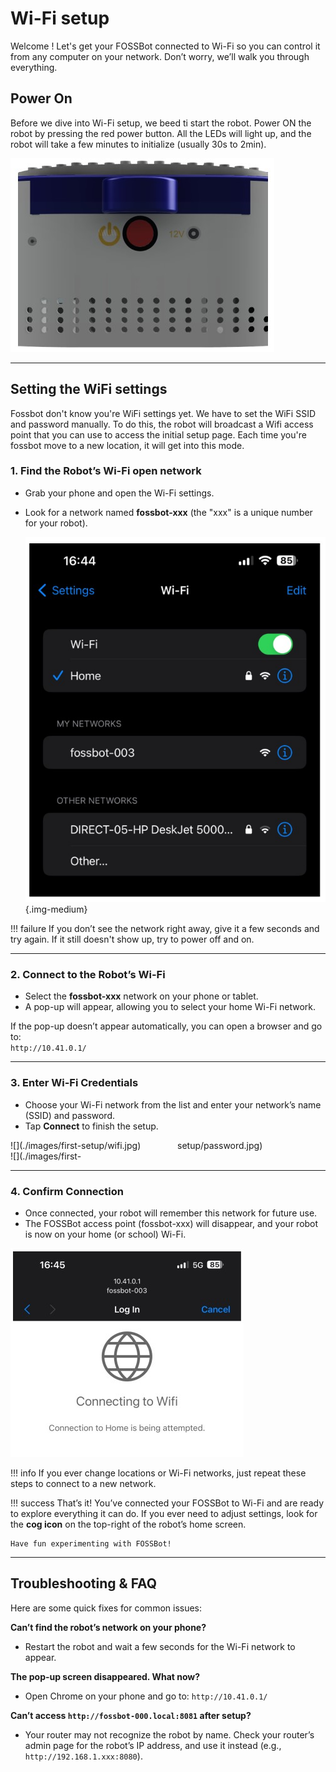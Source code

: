 # Wi-Fi setup

Welcome !
Let's get your FOSSBot connected to Wi-Fi so you can control it from any computer on your network. 
Don’t worry, we’ll walk you through everything.

## Power On

Before we dive into Wi-Fi setup, we beed ti start the robot. Power ON the robot by pressing the red power button. 
All the LEDs will light up, and the robot will take a few minutes to initialize (usually 30s to 2min).
  
![](./images/first-setup/12v.jpg)

---

## Setting the WiFi settings

Fossbot don't know you're WiFi settings yet. We have to set the WiFi SSID and password manually. To do this, the robot will broadcast a Wifi access point that you can use to access the initial setup page. Each time you're fossbot move to a new location, it will get into this mode.

### 1. Find the Robot’s Wi-Fi open network

- Grab your phone and open the Wi-Fi settings.
- Look for a network named **fossbot-xxx** (the "xxx" is a unique number for your robot).

   ![](./images/first-setup/android.jpg){.img-medium}

!!! failure
    If you don’t see the network right away, give it a few seconds and try again. If it still doesn't show up, try to power off and on.

---

### 2. Connect to the Robot’s Wi-Fi
   - Select the **fossbot-xxx** network on your phone or tablet.
   - A pop-up will appear, allowing you to select your home Wi-Fi network.

   If the pop-up doesn’t appear automatically, you can open a browser and go to:  
   `http://10.41.0.1/`

---

### 3. Enter Wi-Fi Credentials
   - Choose your Wi-Fi network from the list and enter your network’s name (SSID) and password.
   - Tap **Connect** to finish the setup.

<div markdown="1" style = "column-count: 2; column-gap: 30px;">
![](./images/first-setup/wifi.jpg)
<br>
![](./images/first-setup/password.jpg)
</div>

---

### 4. Confirm Connection
   - Once connected, your robot will remember this network for future use.
   - The FOSSBot access point (fossbot-xxx) will disappear, and your robot is now on your home (or school) Wi-Fi.

   ![](./images/first-setup/wifi.connect.jpg)

!!! info
    If you ever change locations or Wi-Fi networks, just repeat these steps to connect to a new network.

!!! success
    That’s it! You’ve connected your FOSSBot to Wi-Fi and are ready to explore everything it can do. If you ever need to adjust settings, look for the **cog icon** on the top-right of the robot’s home screen.

    Have fun experimenting with FOSSBot!

---

## Troubleshooting & FAQ

Here are some quick fixes for common issues:

**Can’t find the robot’s network on your phone?**  
- Restart the robot and wait a few seconds for the Wi-Fi network to appear.

**The pop-up screen disappeared. What now?**  
- Open Chrome on your phone and go to: `http://10.41.0.1/`

**Can’t access `http://fossbot-000.local:8081` after setup?**  
- Your router may not recognize the robot by name. Check your router’s admin page for the robot’s IP address, and use it instead (e.g., `http://192.168.1.xxx:8080`).

